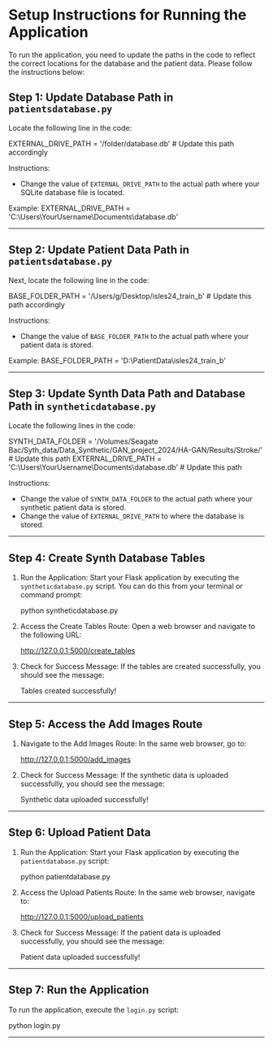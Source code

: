 # Setup Instructions for Running the Application

To run the application, you need to update the paths in the code to reflect the correct locations for the database and the patient data. Please follow the instructions below:

## Step 1: Update Database Path in `patientsdatabase.py`

Locate the following line in the code:

EXTERNAL_DRIVE_PATH = '/folder/database.db'  # Update this path accordingly

Instructions:
- Change the value of `EXTERNAL_DRIVE_PATH` to the actual path where your SQLite database file is located.

Example:
EXTERNAL_DRIVE_PATH = 'C:\\Users\\YourUsername\\Documents\\database.db'

---

## Step 2: Update Patient Data Path in `patientsdatabase.py`

Next, locate the following line in the code:

BASE_FOLDER_PATH = '/Users/g/Desktop/isles24_train_b'  # Update this path accordingly

Instructions:
- Change the value of `BASE_FOLDER_PATH` to the actual path where your patient data is stored.

Example:
BASE_FOLDER_PATH = 'D:\\PatientData\\isles24_train_b'

---

## Step 3: Update Synth Data Path and Database Path in `syntheticdatabase.py`

Locate the following lines in the code:

SYNTH_DATA_FOLDER = '/Volumes/Seagate Bac/Syth_data/Data_Synthetic/GAN_project_2024/HA-GAN/Results/Stroke/'  # Update this path
EXTERNAL_DRIVE_PATH = 'C:\\Users\\YourUsername\\Documents\\database.db'  # Update this path

Instructions:
- Change the value of `SYNTH_DATA_FOLDER` to the actual path where your synthetic patient data is stored.
- Change the value of `EXTERNAL_DRIVE_PATH` to where the database is stored.

---

## Step 4: Create Synth Database Tables

1. Run the Application: Start your Flask application by executing the `syntheticdatabase.py` script. You can do this from your terminal or command prompt:

   python syntheticdatabase.py

2. Access the Create Tables Route: Open a web browser and navigate to the following URL:

   http://127.0.0.1:5000/create_tables

3. Check for Success Message: If the tables are created successfully, you should see the message:

   Tables created successfully!

---

## Step 5: Access the Add Images Route

1. Navigate to the Add Images Route: In the same web browser, go to:

   http://127.0.0.1:5000/add_images

2. Check for Success Message: If the synthetic data is uploaded successfully, you should see the message:

   Synthetic data uploaded successfully!

---

## Step 6: Upload Patient Data

1. Run the Application: Start your Flask application by executing the `patientdatabase.py` script:

   python patientdatabase.py

2. Access the Upload Patients Route: In the same web browser, navigate to:

   http://127.0.0.1:5000/upload_patients

3. Check for Success Message: If the patient data is uploaded successfully, you should see the message:

   Patient data uploaded successfully!

---

## Step 7: Run the Application

To run the application, execute the `login.py` script:

python login.py

---
